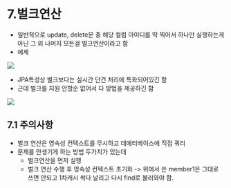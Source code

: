 # 7.벌크연산

* 일반적으로 update, delete문 중 해당 컬럼 아이디를 딱 찍어서 하나만 실행하는게 아닌 그 외 나머지 모든걸 벌크연산이라고 함
* 예제

<img src="Desktop/JPAStudy/정찬욱/JPA기본편/객체지향 쿼리언어-중급편/img/bulk.png">

* JPA특성상 벌크보다는 실시간 단건 처리에 특화되어있긴 함
* 근데 벌크를 지원 안할순 없어서 다 방법을 제공하긴 함

<img src="Desktop/JPAStudy/정찬욱/JPA기본편/객체지향 쿼리언어-중급편/img/bulkex.png">

## 7.1 주의사항
* 벌크 연산은 영속성 컨텍스트를 무시하고 데에터베이스에 직접 쿼리
* 문제를 안생기게 하는 방법 두가지가 있는데
  * 벌크연산을 먼저 실행
  * 벌크 연산 수행 후 영속성 컨텍스트 초기화 -> 위에서 쓴 member1은  그대로 쓰면 안되고 1차캐시 싹다 날리고 다시 find로 불러와야 함.
